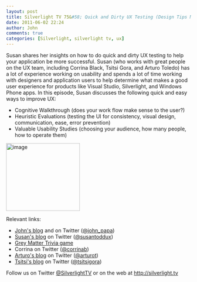 ```yaml
---
layout: post
title: Silverlight TV 75&#58; Quick and Dirty UX Testing (Design Tips Mini Series)
date: 2011-06-02 22:24
author: John
comments: true
categories: [Silverlight, silverlight tv, ux]
---
```

<p>Susan shares her insights on how to do quick and dirty UX testing to help your application be more successful. Susan (who works with great people on the UX team, including Corrina Black, Tsitsi Gora, and Arturo Toledo) has a lot of experience working on usability and spends a lot of time working with designers and application users to help determine what makes a good user experience for products like Visual Studio, Silverlight, and Windows Phone apps. In this episode, Susan discusses the following quick and easy ways to improve UX:</p>
<ul>
<li>Cognitive Walkthrough (does your work flow make sense to the user?) </li>
<li>Heuristic Evaluations (testing the UI for consistency, visual design, communication, ease, error prevention) </li>
<li>Valuable Usability Studies (choosing your audience, how many people, how to operate them)</li>
</ul>
<p><a href="http://jpapa.me/sltv75"><img height="185" width="201" src="/wp-content/uploads/media/Windows-Live-Writer/Silverlight-TV-75-Quick-and-Dirty-UX-Tes_D867/image_3.png" alt="image" border="0" title="image" style="border: 0px currentColor; padding-top: 0px; padding-right: 0px; padding-left: 0px; display: inline; background-image: none;" /></a></p>
<p>Relevant links:</p>
<ul>
<li><a href="/">John's blog</a> and on Twitter (<a href="http://twitter.com/john_papa">@john_papa</a>) </li>
<li><a href="http://blogs.msdn.com/b/susantodd/">Susan's blog</a> on Twitter (<a href="http://twitter.com/susantoddux">@susantoddux</a>) </li>
<li><a href="http://greymattertrivia.com/">Grey Matter Trivia game</a> </li>
<li>Corrina on Twitter (<a href="http://twitter.com/corrinab">@corrinab</a>) </li>
<li><a href="http://ux.artu.tv/">Arturo's blog</a> on Twitter (<a href="http://twitter.com/@arturot">@arturot</a>) </li>
<li><a href="http://blogs.msdn.com/b/esthetique/">Tsitsi's blog</a> on Twitter (<a href="http://twitter.com/tsitsigora">@tsitsigora</a>)</li>
</ul>
<p>Follow us on Twitter <a href="http://www.twitter.com/SilverlightTV">@SilverlightTV</a> or on the web at <a href="http://silverlight.tv/">http://silverlight.tv</a></p>

